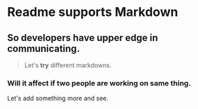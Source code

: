 # Readme supports Markdown
## So developers have upper edge in communicating.
> Let's **try** different markdowns. 

### Will it affect if two people are working on same thing.

Let's add something more and see.
